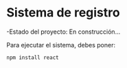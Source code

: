 <h1>Sistema de registro</h1>

-Estado del proyecto: En construcción...

Para ejecutar el sistema, debes poner:

```npm install react```
